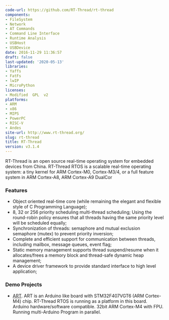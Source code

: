 ```yaml
---
code-url: https://github.com/RT-Thread/rt-thread
components:
- FileSystem
- Network
- AT Commands
- Command Line Interface
- Runtime Analysis
- USBHost
- USBDevice
date: 2016-11-29 11:36:57
draft: false
last-updated: '2020-05-13'
libraries:
- Yaffs
- FatFs
- lwIP
- MicroPython
licenses:
- Modified  GPL  v2
platforms:
- ARM
- x86
- MIPS
- PowerPC
- RISC-V
- Andes
site-url: http://www.rt-thread.org/
slug: rt-thread
title: RT-Thread
version: v3.1.4
---
```

RT-Thread is an open source real-time operating system for embedded devices from China. RT-Thread RTOS is a scalable real-time operating system: a tiny kernel for ARM Cortex-M0, Cortex-M3/4, or a full feature system in ARM Cortex-A8, ARM Cortex-A9 DualCor

<!--more-->

### Features
- Object oriented real-time core (while remaining the elegant and flexible style of C Programming Language);
- 8, 32 or 256 priority scheduling multi-thread scheduling; Using the round-robin policy ensures that all threads having the same priority level will be scheduled equally;
- Synchronization of threads: semaphore and mutual exclusion semaphore (mutex) to prevent priority inversion;
- Complete and efficient support for communication between threads, including mailbox, message queues, event flag;
- Static memory management supports thread suspend/resume when it allocates/frees a memory block and thread-safe dynamic heap management;
- A device driver framework to provide standard interface to high level application;


### Demo Projects
- [ART](https://github.com/RT-Thread/ART). ART is an Arduino like board with STM32F407VGT6 (ARM Cortex-M4) chip. RT-Thread RTOS is running as a platform in this board. Arduino hardware/software compatible. 32bit ARM Cortex-M4 with FPU. Running multi-Arduino Program in parallel.
